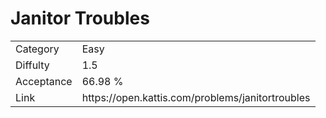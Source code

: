 # Janitor Troubles

<table>
    <tr>
        <td>Category</td>
        <td>Easy</td>
    </tr>
    <tr>
        <td>Diffulty</td>
        <td>1.5</td>
    </tr>
    <tr>
        <td>Acceptance</td>
        <td>66.98 %</td>
    </tr>
    <tr>
        <td>Link</td>
        <td>https://open.kattis.com/problems/janitortroubles</td>
    </tr>
</table>